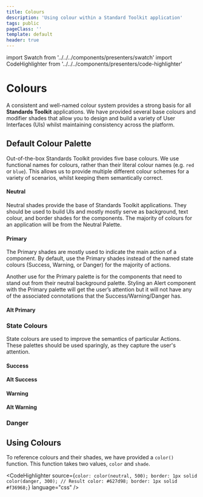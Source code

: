 ```yaml
---
title: Colours
description: 'Using colour within a Standard Toolkit application'
tags: public
pageClass: ''
template: default
header: true
---
```


import Swatch from '../../../components/presenters/swatch'
import CodeHighlighter from '../../../components/presenters/code-highlighter'

# Colours

A consistent and well-named colour system provides a strong basis for all **Standards Toolkit** applications. We have provided several base colours and modifier shades that allow you to design and build a variety of User Interfaces (UIs) whilst maintaining consistency across the platform.

## Default Colour Palette

Out-of-the-box Standards Toolkit provides five base colours. We use functional names for colours, rather than their literal colour names (e.g. `red` or `blue`). This allows us to provide multiple different colour schemes for a variety of scenarios, whilst keeping them semantically correct.

#### Neutral

Neutral shades provide the base of Standards Toolkit applications. They should be used to build UIs and mostly mostly serve as background, text colour, and border shades for the components. The majority of colours for an application will be from the Neutral Palette.

<Swatch color="#0a141b" label="Black" />
<Swatch color="#0a141b" label="900" />
<Swatch color="#0c1720" label="800" />
<Swatch color="#12202b" label="700" />
<Swatch color="#1c2d39" label="600" />
<Swatch color="#233745" label="500" />
<Swatch color="#3e5667" label="400" />
<Swatch color="#748999" label="300" />
<Swatch color="#b8c7d2" label="200" />
<Swatch color="#e2e9ee" label="100" />
<Swatch color="#f8fafc" label="000" />
<Swatch color="#FFFFFF" label="white" />

#### Primary

The Primary shades are mostly used to indicate the main action of a component. By default, use the Primary shades instead of the named state colours (Success, Warning, or Danger) for the majority of actions.

Another use for the Primary palette is for the components that need to stand out from their neutral background palette. Styling an Alert component with the Primary palette will get the user’s attention but it will not have any of the associated connotations that the Success/Warning/Danger has.

<Swatch color="#253b5b" label="900" />
<Swatch color="#274776" label="800" />
<Swatch color="#2661a7" label="700" />
<Swatch color="#2a77c7" label="600" />
<Swatch color="#3a8fdd" label="500" />
<Swatch color="#58aae9" label="400" />
<Swatch color="#85c6f2" label="300" />
<Swatch color="#b7dff7" label="200" />
<Swatch color="#ddf4ff" label="100" />
<Swatch color="#ecf8ff" label="100" />

#### Alt Primary

<Swatch color="#253b5b" label="900" />
<Swatch color="#274776" label="800" />
<Swatch color="#2661a7" label="700" />
<Swatch color="#2a77c7" label="600" />
<Swatch color="#3a8fdd" label="500" />
<Swatch color="#58aae9" label="400" />
<Swatch color="#85c6f2" label="300" />
<Swatch color="#b7dff7" label="200" />
<Swatch color="#ddf4ff" label="100" />
<Swatch color="#ecf8ff" label="100" />

### State Colours

State colours are used to improve the semantics of particular Actions. These palettes should be used sparingly, as they capture the user's attention.

#### Success

<Swatch color="#3b612c" label="900" />
<Swatch color="#3b6f33" label="800" />
<Swatch color="#479442" label="700" />
<Swatch color="#60b255" label="600" />
<Swatch color="#76c767" label="500" />
<Swatch color="#8fd57f" label="400" />
<Swatch color="#abe39b" label="300" />
<Swatch color="#c6f3b5" label="200" />
<Swatch color="#e5ffd9" label="100" />
<Swatch color="#f4ffef" label="000" />

#### Alt Success

<Swatch color="#1f4a35" label="900" />
<Swatch color="#245c40" label="800" />
<Swatch color="#297a4f" label="700" />
<Swatch color="#31975e" label="600" />
<Swatch color="#3fb26d" label="500" />
<Swatch color="#5dcd86" label="400" />
<Swatch color="#8fe2ab" label="300" />
<Swatch color="#bff4cf" label="200" />
<Swatch color="#dfffe9" label="100" />
<Swatch color="#eefff2" label="000" />

#### Warning

<Swatch color="#693a12" label="900" />
<Swatch color="#8c4f17" label="800" />
<Swatch color="#ae6d1d" label="700" />
<Swatch color="#cf9328" label="600" />
<Swatch color="#e8c242" label="500" />
<Swatch color="#f5db54" label="400" />
<Swatch color="#faed7e" label="300" />
<Swatch color="#fefbb8" label="200" />
<Swatch color="#fffddc" label="100" />
<Swatch color="#ffffee" label="000" />

#### Alt Warning

<Swatch color="#3b2d6e" label="900" />
<Swatch color="#4b358f" label="800" />
<Swatch color="#603fb8" label="700" />
<Swatch color="#744fd0" label="600" />
<Swatch color="#936fe8" label="500" />
<Swatch color="#ad89f1" label="400" />
<Swatch color="#d0b5f9" label="300" />
<Swatch color="#e5d3fd" label="200" />
<Swatch color="#f2e9ff" label="100" />
<Swatch color="#f9f3ff" label="000" />

### Danger

<Swatch color="#692524" label="900" />
<Swatch color="#902727" label="800" />
<Swatch color="#be2b2b" label="700" />
<Swatch color="#e13637" label="600" />
<Swatch color="#f44949" label="500" />
<Swatch color="#fc7576" label="400" />
<Swatch color="#fea9a9" label="300" />
<Swatch color="#fed1d1" label="200" />
<Swatch color="#feeaec" label="100" />
<Swatch color="#fff3f4" label="000" />


## Using Colours

To reference colours and their shades, we have provided a `color()` function. This function takes two values, `color` and `shade`.

<CodeHighlighter 
source={`color: color(neutral, 500);
border: 1px solid color(danger, 300);
// Result
color: #627d98;
border: 1px solid #f36968;`} language="css"
/>

